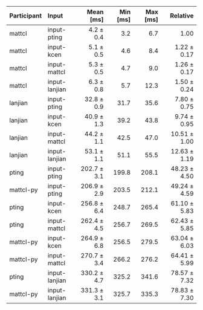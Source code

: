 | Participant | Input | Mean [ms] | Min [ms] | Max [ms] | Relative |
|:---|:---|---:|---:|---:|---:|
| mattcl | input-pting | 4.2 ± 0.4 | 3.2 | 6.7 | 1.00 |
| mattcl | input-kcen | 5.1 ± 0.5 | 4.6 | 8.4 | 1.22 ± 0.17 |
| mattcl | input-mattcl | 5.3 ± 0.5 | 4.7 | 9.0 | 1.26 ± 0.17 |
| mattcl | input-lanjian | 6.3 ± 0.8 | 5.7 | 12.3 | 1.50 ± 0.24 |
| lanjian | input-pting | 32.8 ± 0.9 | 31.7 | 35.6 | 7.80 ± 0.75 |
| lanjian | input-kcen | 40.9 ± 1.3 | 39.2 | 43.8 | 9.74 ± 0.95 |
| lanjian | input-mattcl | 44.2 ± 1.1 | 42.5 | 47.0 | 10.51 ± 1.00 |
| lanjian | input-lanjian | 53.1 ± 1.1 | 51.1 | 55.5 | 12.63 ± 1.19 |
| pting | input-pting | 202.7 ± 3.1 | 199.8 | 208.1 | 48.23 ± 4.50 |
| mattcl-py | input-pting | 206.9 ± 2.9 | 203.5 | 212.1 | 49.24 ± 4.59 |
| pting | input-kcen | 256.8 ± 6.4 | 248.7 | 265.4 | 61.10 ± 5.83 |
| pting | input-mattcl | 262.4 ± 4.5 | 256.7 | 269.5 | 62.43 ± 5.85 |
| mattcl-py | input-kcen | 264.9 ± 6.8 | 256.5 | 279.5 | 63.04 ± 6.03 |
| mattcl-py | input-mattcl | 270.7 ± 3.4 | 266.2 | 276.2 | 64.41 ± 5.99 |
| pting | input-lanjian | 330.2 ± 4.7 | 325.2 | 341.6 | 78.57 ± 7.32 |
| mattcl-py | input-lanjian | 331.3 ± 3.1 | 325.7 | 335.3 | 78.83 ± 7.30 |
